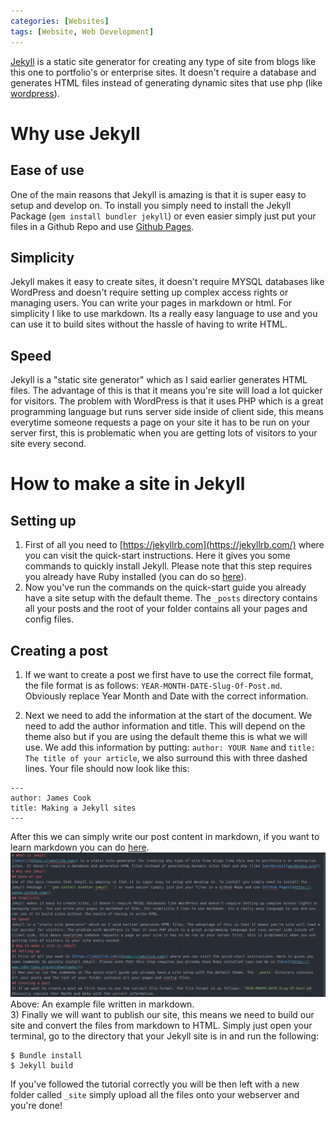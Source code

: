 ```yaml
---
categories: [Websites]
tags: [Website, Web Development]
---
```


[Jekyll](https://jekyllrb.com/) is a static site generator for creating any type of site from blogs like this one to portfolio's or enterprise sites. It doesn't require a database and generates HTML files instead of generating dynamic sites that use php (like [wordpress](https://wordpress.org)).
# Why use Jekyll
## Ease of use
One of the main reasons that Jekyll is amazing is that it is super easy to setup and develop on. To install you simply need to install the Jekyll Package (```gem install bundler jekyll```) or even easier simply just put your files in a Github Repo and use [Github Pages](https://pages.github.com/).
## Simplicity
Jekyll makes it easy to create sites, it doesn't require MYSQL databases like WordPress and doesn't require setting up complex access rights or managing users. You can write your pages in markdown or html. For simplicity I like to use markdown. Its a really easy language to use and you can use it to build sites without the hassle of having to write HTML.
## Speed
Jekyll is a "static site generator" which as I said earlier generates HTML files. The advantage of this is that it means you're site will load a lot quicker for visitors. The problem with WordPress is that it uses PHP which is a great programming language but runs server side inside of client side, this means everytime someone requests a page on your site it has to be run on your server first, this is problematic when you are getting lots of visitors to your site every second.
# How to make a site in Jekyll
## Setting up
1) First of all you need to [https://jekyllrb.com](https://jekyllrb.com/) where you can visit the quick-start instructions. Here it gives you some commands to quickly install Jekyll. Please note that this step requires you already have Ruby installed (you can do so [here](https://www.ruby-lang.org/en/downloads/)).  
2) Now you've run the commands on the quick-start guide you already have a site setup with the default theme. The `_posts` directory contains all your posts and the root of your folder contains all your pages and config files.
## Creating a post
1) If we want to create a post we first have to use the correct file format, the file format is as follows: `YEAR-MONTH-DATE-Slug-Of-Post.md`. Obviously replace Year Month and Date with the correct information.  

2) Next we need to add the information at the start of the document. We need to add the author information and title. This will depend on the theme also but if you are using the default theme this is what we will use. We add this information by putting: `author: YOUR Name` and `title: The title of your article`, we also surround this with three dashed lines. Your file should now look like this:  
```
---
author: James Cook
title: Making a Jekyll sites
---
```
After this we can simply write our post content in markdown, if you want to learn markdown you can do [here](https://github.com/adam-p/markdown-here/wiki/Markdown-Cheatsheet).  
![An example markdown site](/images/Example-Markdown-File.png)  
Above: An example file written in markdown.  
3) Finally we will want to publish our site, this means we need to build our site and convert the files from markdown to HTML. Simply just open your terminal, go to the directory that your Jekyll site is in and run the following:
```
$ Bundle install
$ Jekyll build
```
If you've followed the tutorial correctly you will be then left with a new folder called `_site` simply upload all the files onto your webserver and you're done!
